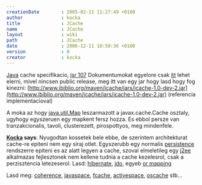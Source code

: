 ```yaml
---
creationDate        : 2005-02-11 11:27:49 +0100 
author              : kocka 
title               : JCache 
name                : JCache 
layout              : wiki 
path                : JCache 
date                : 2006-12-11 10:50:36 +0100 
version             : 8 
creator             : kocka 
---
```

[Java](java.html) cache specifikacio, [jsr 107](http://www.jcp.org/en/jsr/detail?id=107)
Dokumentumokat egyelore csak [itt](https://jsr-107-interest.dev.java.net/) lehet elerni, mivel nincsen public release, meg itt van egy jar hogy lasd hogy fog kinezni: [http://www.ibiblio.org/maven/jcache/jars/jcache-1.0-dev-2.jar](http://www.ibiblio.org/maven/jcache/jars/jcache-1.0-dev-2.jar) (referencia implementacioval)

A moka az hogy [java.util.Map](http://docs.oracle.com/javase/7/docs/api/java/util/Map.html) leszarmazott a javax.cache.Cache osztaly, ugyhogy egyszeruen egy mapkent fersz hozza. Es ebbol persze van tranzakcionalis, tavoli, clusterezett, pirospottyos, meg mindenfele.

__[Kocka](kocka.html) says__: Nyugodtan kossetek bele ebbe, de szerintem architekturat cache-re epiteni nem egy siraj otlet. Egyszerubb egy normalis [persistence](persistence.html) rendszerre epiteni es az alatt legyen a cache, szoval elmeletileg egy [j2ee](j2ee.html) alkalmazas fejlesztonek nem kellene tudnia a cache kezelesrol, csak a perzisztencia letezeserol. Lasd: [hibernate](Hibernate.html), [jdo](JDO.html), egyeb [or mapping](OR%20Mapping.html)

Lasd meg: [coherence](coherence.html), [javaspace](Missing.html), [fcache](FCache.html), [activespace](ActiveSpace.html), [oscache](oscache.html) stb...


